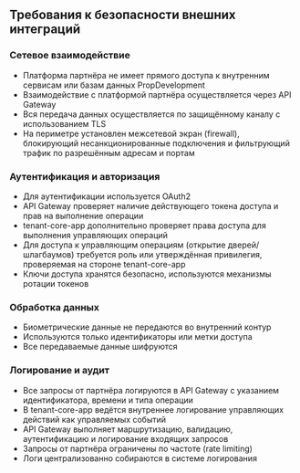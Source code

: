 ## Требования к безопасности внешних интеграций

### Сетевое взаимодействие

- Платформа партнёра не имеет прямого доступа к внутренним сервисам или базам данных PropDevelopment
- Взаимодействие с платформой партнёра осуществляется через API Gateway
- Вся передача данных осуществляется по защищённому каналу с использованием TLS
- На периметре установлен межсетевой экран (firewall), блокирующий несанкционированные подключения и фильтрующий трафик по разрешённым адресам и портам

### Аутентификация и авторизация

- Для аутентификации используется OAuth2
- API Gateway проверяет наличие действующего токена доступа и прав на выполнение операции
- tenant-core-app дополнительно проверяет права доступа для выполнения управляющих операций
- Для доступа к управляющим операциям (открытие дверей/шлагбаумов) требуется роль или утверждённая привилегия, проверяемая на стороне tenant-core-app
- Ключи доступа хранятся безопасно, используются механизмы ротации токенов

### Обработка данных

- Биометрические данные не передаются во внутренний контур
- Используются только идентификаторы или метки доступа
- Все передаваемые данные шифруются

### Логирование и аудит

- Все запросы от партнёра логируются в API Gateway с указанием идентификатора, времени и типа операции
- В tenant-core-app ведётся внутреннее логирование управляющих действий как управляемых событий
- API Gateway выполняет маршрутизацию, валидацию, аутентификацию и логирование входящих запросов
- Запросы от партнёра ограничены по частоте (rate limiting)
- Логи централизованно собираются в системе логирования